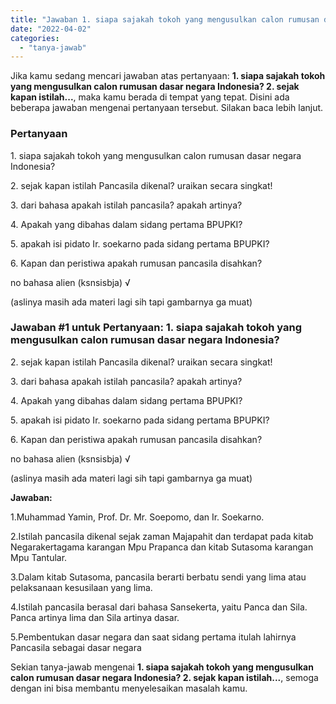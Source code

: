 ```yaml
---
title: "Jawaban 1. siapa sajakah tokoh yang mengusulkan calon rumusan dasar negara Indonesia? 2. sejak kapan istilah..."
date: "2022-04-02"
categories: 
  - "tanya-jawab"
---
```


Jika kamu sedang mencari jawaban atas pertanyaan: **1\. siapa sajakah tokoh yang mengusulkan calon rumusan dasar negara Indonesia? 2. sejak kapan istilah...**, maka kamu berada di tempat yang tepat. Disini ada beberapa jawaban mengenai pertanyaan tersebut. Silakan baca lebih lanjut.

### Pertanyaan

1\. siapa sajakah tokoh yang mengusulkan calon rumusan dasar negara Indonesia?  
  
2\. sejak kapan istilah Pancasila dikenal? uraikan secara singkat!  
  
3\. dari bahasa apakah istilah pancasila? apakah artinya?  
  
4\. Apakah yang dibahas dalam sidang pertama BPUPKI?  
  
5\. apakah isi pidato Ir. soekarno pada sidang pertama BPUPKI?  
  
6\. Kapan dan peristiwa apakah rumusan pancasila disahkan?  
  
no bahasa alien (ksnsisbja) √  
  
(aslinya masih ada materi lagi sih tapi gambarnya ga muat) ​

### Jawaban #1 untuk Pertanyaan: 1. siapa sajakah tokoh yang mengusulkan calon rumusan dasar negara Indonesia?  
  
2\. sejak kapan istilah Pancasila dikenal? uraikan secara singkat!  
  
3\. dari bahasa apakah istilah pancasila? apakah artinya?  
  
4\. Apakah yang dibahas dalam sidang pertama BPUPKI?  
  
5\. apakah isi pidato Ir. soekarno pada sidang pertama BPUPKI?  
  
6\. Kapan dan peristiwa apakah rumusan pancasila disahkan?  
  
no bahasa alien (ksnsisbja) √  
  
(aslinya masih ada materi lagi sih tapi gambarnya ga muat) ​

**Jawaban:**

1.Muhammad Yamin, Prof. Dr. Mr. Soepomo, dan Ir. Soekarno.

2.Istilah pancasila dikenal sejak zaman Majapahit dan terdapat pada kitab Negarakertagama karangan Mpu Prapanca dan kitab Sutasoma karangan Mpu Tantular.

3.Dalam kitab Sutasoma, pancasila berarti berbatu sendi yang lima atau pelaksanaan kesusilaan yang lima.

4.Istilah pancasila berasal dari bahasa Sansekerta, yaitu Panca dan Sila. Panca artinya lima dan Sila artinya dasar.

5.Pembentukan dasar negara dan saat sidang pertama itulah lahirnya Pancasila sebagai dasar negara

Sekian tanya-jawab mengenai **1\. siapa sajakah tokoh yang mengusulkan calon rumusan dasar negara Indonesia? 2. sejak kapan istilah...**, semoga dengan ini bisa membantu menyelesaikan masalah kamu.

